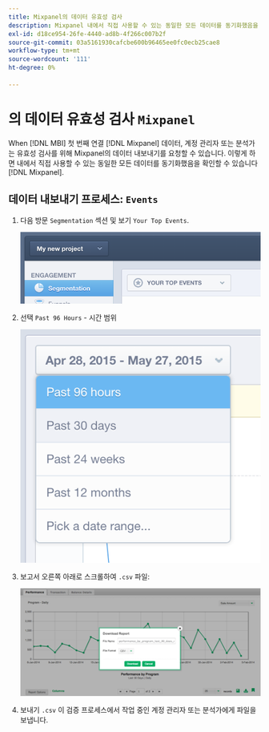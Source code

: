 ```yaml
---
title: Mixpanel의 데이터 유효성 검사
description: Mixpanel 내에서 직접 사용할 수 있는 동일한 모든 데이터를 동기화했음을 확인하는 방법을 알아봅니다.
exl-id: d18ce954-26fe-4440-ad8b-4f266c007b2f
source-git-commit: 03a5161930cafcbe600b96465ee0fc0ecb25cae8
workflow-type: tm+mt
source-wordcount: '111'
ht-degree: 0%

---
```


# 의 데이터 유효성 검사 `Mixpanel`

When [!DNL MBI] 첫 번째 연결 [!DNL Mixpanel] 데이터, 계정 관리자 또는 분석가는 유효성 검사를 위해 Mixpanel의 데이터 내보내기를 요청할 수 있습니다. 이렇게 하면 내에서 직접 사용할 수 있는 동일한 모든 데이터를 동기화했음을 확인할 수 있습니다 [!DNL Mixpanel].

## 데이터 내보내기 프로세스: `Events`

1. 다음 방문 `Segmentation` 섹션 및 보기 `Your Top Events`.

   ![](../../../assets/your-top-events.png)

1. 선택 `Past 96 Hours` - 시간 범위

   ![](../../../assets/past-96-hours.png)

1. 보고서 오른쪽 아래로 스크롤하여 `.csv` 파일:

   ![](../../../assets/export-csv-mixpanel.png)

1. 보내기 `.csv` 이 검증 프로세스에서 작업 중인 계정 관리자 또는 분석가에게 파일을 보냅니다.
